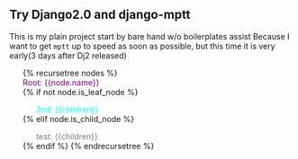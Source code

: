 ## Try Django2.0 and django-mptt
This is my plain project start by bare hand w/o boilerplates assist
Because I want to get `mptt` up to speed as soon as possible, but
this time it is very early(3 days after Dj2 released)


<ul class="root">
    {% recursetree nodes %}
    <div style="color: purple">
        Root: {{node.name}}
    </div>
    {% if not node.is_leaf_node %}
        <ul style="color:cyan">
            2nd: {{children}}
        </ul>
    {% elif node.is_child_node %}
        <ul style="color:gray">
            test: {{children}}
        </ul>
    {% endif %}
    {% endrecursetree %}
</ul>


<ul class="
{% if not node.is_leaf_node and not node.is_root_node and node.is_child_node %}
child_parent
{% elif node.is_leaf_node and not node.is_root_node %}
leaf_node
{% endif %}">
